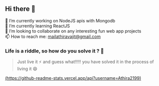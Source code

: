 ## Hi there 👋
🔭 I’m currently working on NodeJS apis with Mongodb<br/>
🌱 I’m currently learning ReactJS<br/>
👯 I’m looking to collaborate on any interesting fun web app projects<br/>
📫 How to reach me: mailathiravajit@gmail.com<br/>
### Life is a riddle, so how do you solve it ? 🤔
> Just live it ⚡ and guess what!!!!! you have solved it in the process of living it 😄

[(https://github-readme-stats.vercel.app/api?username=Athira2199)](https://github.com/anuraghazra/github-readme-stats)









<!--
**Athira2199/Athira2199** is a ✨ _special_ ✨ repository because its `README.md` (this file) appears on your GitHub profile.

Here are some ideas to get you started:

 
- 🤔 I’m looking for help with ...
- 💬 Ask me about ...

- 😄 Pronouns: ...
- ⚡ Fun fact: ...
-->
